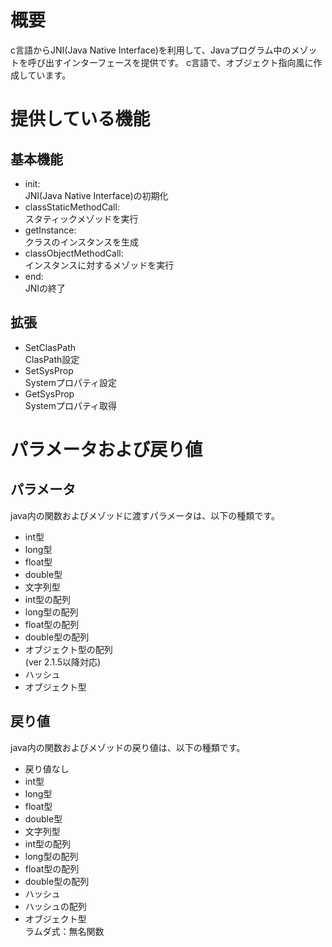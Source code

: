 # 概要 #
c言語からJNI(Java Native Interface)を利用して、Javaプログラム中のメゾットを呼び出すインターフェースを提供です。
c言語で、オブジェクト指向風に作成しています。

# 提供している機能 #
## 基本機能 ##
* init:  
    JNI(Java Native Interface)の初期化
* classStaticMethodCall:  
    スタティックメゾッドを実行
* getInstance:  
    クラスのインスタンスを生成
* classObjectMethodCall:  
    インスタンスに対するメゾッドを実行
* end:  
    JNIの終了
## 拡張 ##
* SetClasPath  
  ClasPath設定  
* SetSysProp  
  Systemプロパティ設定  
* GetSysProp  
  Systemプロパティ取得

# パラメータおよび戻り値 #
## パラメータ ##
java内の関数およびメゾッドに渡すパラメータは、以下の種類です。
* int型
* long型
* float型
* double型
* 文字列型
* int型の配列
* long型の配列
* float型の配列
* double型の配列
* オブジェクト型の配列  
  (ver 2.1.5以降対応)
* ハッシュ
* オブジェクト型

## 戻り値 ##
java内の関数およびメゾッドの戻り値は、以下の種類です。
* 戻り値なし
* int型
* long型
* float型
* double型
* 文字列型
* int型の配列
* long型の配列
* float型の配列
* double型の配列
* ハッシュ
* ハッシュの配列
* オブジェクト型  
    ラムダ式：無名関数



